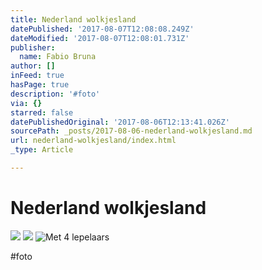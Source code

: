 ```yaml
---
title: Nederland wolkjesland
datePublished: '2017-08-07T12:08:08.249Z'
dateModified: '2017-08-07T12:08:01.731Z'
publisher:
  name: Fabio Bruna
author: []
inFeed: true
hasPage: true
description: '#foto'
via: {}
starred: false
datePublishedOriginal: '2017-08-06T12:13:41.026Z'
sourcePath: _posts/2017-08-06-nederland-wolkjesland.md
url: nederland-wolkjesland/index.html
_type: Article

---
```

# Nederland wolkjesland
![](https://the-grid-user-content.s3-us-west-2.amazonaws.com/1071081d-e988-4892-afc1-81b58d555fc2.jpg)
![](https://the-grid-user-content.s3-us-west-2.amazonaws.com/c98d5a6f-700c-458c-a295-e40a903ea24d.jpg)
![Met 4 lepelaars](https://the-grid-user-content.s3-us-west-2.amazonaws.com/e07f1118-2fbc-43a7-897a-c2139cdf2a8f.jpg)

\#foto